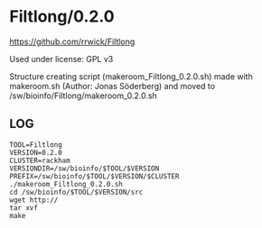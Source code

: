 Filtlong/0.2.0
========================

<https://github.com/rrwick/Filtlong>

Used under license:
GPL v3

Structure creating script (makeroom_Filtlong_0.2.0.sh) made with makeroom.sh (Author: Jonas Söderberg) and moved to /sw/bioinfo/Filtlong/makeroom_0.2.0.sh

LOG
---

    TOOL=Filtlong
    VERSION=0.2.0
    CLUSTER=rackham
    VERSIONDIR=/sw/bioinfo/$TOOL/$VERSION
    PREFIX=/sw/bioinfo/$TOOL/$VERSION/$CLUSTER
    ./makeroom_Filtlong_0.2.0.sh
    cd /sw/bioinfo/$TOOL/$VERSION/src
    wget http://
    tar xvf 
    make

